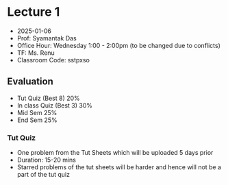 # Lecture 1
- 2025-01-06
- Prof: Syamantak Das
- Office Hour: Wednesday 1:00 - 2:00pm (to be changed due to conflicts)
- TF: Ms. Renu
- Classroom Code: sstpxso

## Evaluation
- Tut Quiz (Best 8) 20%
- In class Quiz (Best 3) 30%
- Mid Sem 25%
- End Sem 25%

### Tut Quiz
- One problem from the Tut Sheets which will be uploaded 5 days prior
- Duration: 15-20 mins
- Starred problems of the tut sheets will be harder and hence will not be a part of the tut quiz
